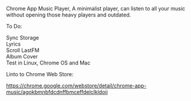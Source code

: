Chrome App Music Player,
A minimalist player, can listen to all your music without opening those heavy players and outdated.

To Do:

Sync Storage<br>
Lyrics<br>
Scroll LastFM<br>
Album Cover<br>
Test in Linux, Chrome OS and Mac<br>

Linto to Chrome Web Store: 

https://chrome.google.com/webstore/detail/chrome-app-music/agokbmnbfdcdnffbmceffdelclkldoii